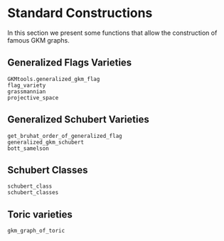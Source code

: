 # Standard Constructions

In this section we present some functions that allow the construction of famous GKM graphs.

## Generalized Flags Varieties

```@docs
GKMtools.generalized_gkm_flag
flag_variety
grassmannian
projective_space
```

## Generalized Schubert Varieties
```@docs
get_bruhat_order_of_generalized_flag
generalized_gkm_schubert
bott_samelson
```
## Schubert Classes
```@docs
schubert_class
schubert_classes
```

## Toric varieties

```@docs
gkm_graph_of_toric
```